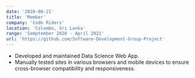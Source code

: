```yaml
---
date: '2020-08-21'
title: 'Member'
company: 'Code Riders'
location: 'Colombo, Sri Lanka'
range: 'Semptember 2020 - April 2021'
url: 'https://github.com/Software-Development-Group-Project'
---
```


- Developed and maintained Data Science Web App.
- Manually tested sites in various browsers and mobile devices to ensure cross-browser compatibility and responsiveness.
